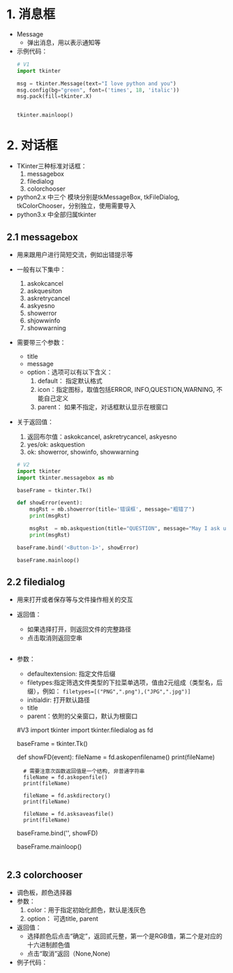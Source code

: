 # 1. 消息框
- Message
    - 弹出消息，用以表示通知等
- 示例代码：
    ```python
    # V1
    import tkinter

    msg = tkinter.Message(text="I love python and you")
    msg.config(bg="green", font=('times', 18, 'italic'))
    msg.pack(fill=tkinter.X)


    tkinter.mainloop()

    ```
# 2. 对话框
- TKinter三种标准对话框：
    1. messagebox
    2. filedialog
    3. colorchooser
- python2.x 中三个 模块分别是tkMessageBox, tkFileDialog, tkColorChooser，分别独立，使用需要导入
- python3.x 中全部归属tkinter

## 2.1 messagebox
- 用来跟用户进行简短交流，例如出错提示等
- 一般有以下集中：
    1. askokcancel
    2. askquesiton
    3. askretrycancel
    4. askyesno
    5. showerror
    6. shjowwinfo
    7. showwarning
- 需要带三个参数：
    - title
    - message
    - option：选项可以有以下含义：
        1. default： 指定默认格式
        2. icon：指定图标，取值包括ERROR, INFO,QUESTION,WARNING, 不能自己定义
        3. parent： 如果不指定，对话框默认显示在根窗口
- 关于返回值：
    1. 返回布尔值：askokcancel, askretrycancel, askyesno
    2. yes/ok: askquestion
    3. ok: showerror, showinfo, showwarning
    
    ```python
    # V2
    import tkinter
    import tkinter.messagebox as mb

    baseFrame = tkinter.Tk()

    def showError(event):
        msgRst = mb.showerror(title='错误框', message="粗错了")
        print(msgRst)

        msgRst  = mb.askquestion(title="QUESTION", message="May I ask u a question?", icon=mb.INFO)
        print(msgRst)

    baseFrame.bind('<Button-1>', showError)

    baseFrame.mainloop()
    ```

## 2.2 filedialog
- 用来打开或者保存等与文件操作相关的交互
- 返回值：
    - 如果选择打开，则返回文件的完整路径
    - 点击取消则返回空串
    ```python
- 参数：
    - defaultextension: 指定文件后缀
    - filetypes:指定筛选文件类型的下拉菜单选项，值由2元组成（类型名，后缀），例如：
       ```filetypes=[("PNG",".png"),("JPG",".jpg")]```
    - initialdir: 打开默认路径
    - title
    - parent：依附的父亲窗口，默认为根窗口

    #V3
    import tkinter
    import tkinter.filedialog as fd

    baseFrame = tkinter.Tk()

    def showFD(event):
        fileName = fd.askopenfilename()
        print(fileName)

        # 需要注意次函数返回值是一个结构, 非普通字符串
        fileName = fd.askopenfile()
        print(fileName)

        fileName = fd.askdirectory()
        print(fileName)

        fileName = fd.asksaveasfile()
        print(fileName)

    baseFrame.bind('<Button-1>', showFD)

    baseFrame.mainloop()
    ```
    
## 2.3 colorchooser
- 调色板，颜色选择器
- 参数：
    1. color：用于指定初始化颜色，默认是浅灰色
    2. option： 可选title, parent
- 返回值：
    - 选择颜色后点击“确定”，返回贰元整，第一个是RGB值，第二个是对应的十六进制颜色值
    - 点击“取消”返回（None,None)
- 例子代码：
```python

```
